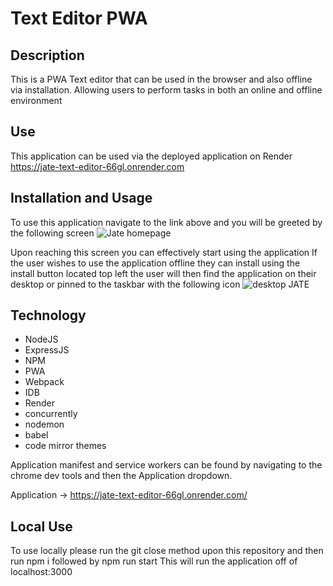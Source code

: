 # Text Editor PWA

## Description
This is a PWA Text editor that can be used in the browser and also offline via installation. Allowing users to perform tasks in both an online and offline environment

## Use
This application can be used via the deployed application on Render https://jate-text-editor-66gl.onrender.com

## Installation and Usage
To use this application navigate to the link above and you will be greeted by the following screen
![Jate homepage](https://github.com/T-P15/Fun-Text-Editor/assets/142391755/aa3878a2-ce8a-43d5-b889-0e4406eccda3)

Upon reaching this screen you can effectively start using the application 
If the user wishes to use the application offline they can install using the install button located top left 
the user will then find the application on their desktop or pinned to the taskbar with the following icon 
![desktop JATE](https://github.com/T-P15/Fun-Text-Editor/assets/142391755/1bc8b4ec-6402-429c-8cdb-cdcbf628607f)


## Technology 
- NodeJS
- ExpressJS
- NPM
- PWA
- Webpack
- IDB
- Render
- concurrently
- nodemon
- babel
- code mirror themes


Application manifest and service workers can be found by navigating to the chrome dev tools and then the Application dropdown. 



Application -> https://jate-text-editor-66gl.onrender.com/


## Local Use
To use locally please run the git close method upon this repository and then run npm i followed by npm run start 
This will run the application off of localhost:3000 
